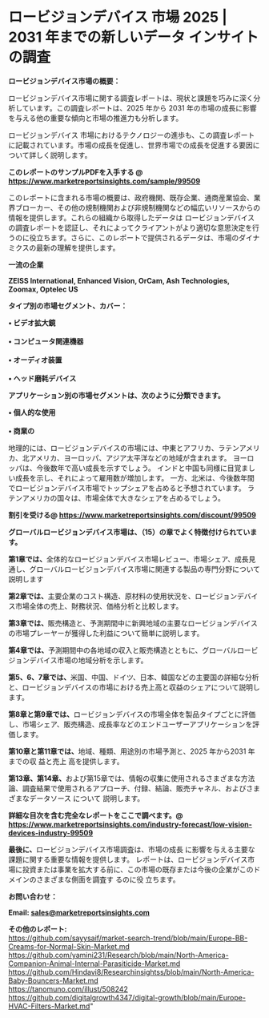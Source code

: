 # ロービジョンデバイス 市場 2025 | 2031 年までの新しいデータ インサイトの調査

<strong><b>ロービジョンデバイス市場の概要：</b></strong>

ロービジョンデバイス市場に関する調査レポートは、現状と課題を巧みに深く分析しています。この調査レポートは、2025 年から 2031 年の市場の成長に影響を与える他の重要な傾向と市場の推進力も分析します。

ロービジョンデバイス 市場におけるテクノロジーの進歩も、この調査レポートに記載されています。市場の成長を促進し、世界市場での成長を促進する要因について詳しく説明します。

<strong>このレポートのサンプルPDFを入手する @ <a href=https://www.marketreportsinsights.com/sample/99509>https://www.marketreportsinsights.com/sample/99509</a></strong>

このレポートに含まれる市場の概要は、政府機関、既存企業、通商産業協会、業界ブローカー、その他の規制機関および非規制機関などの幅広いリソースからの情報を提供します。これらの組織から取得したデータは ロービジョンデバイス の調査レポートを認証し、それによってクライアントがより適切な意思決定を行うのに役立ちます。さらに、このレポートで提供されるデータは、市場のダイナミクスの最新の理解を提供します。

<strong>一流の企業</strong>

<strong><b>ZEISS International, Enhanced Vision, OrCam, Ash Technologies, Zoomax, Optelec US</b></strong>

<strong><b>タイプ別の市場セグメント、カバー：</b></strong>

<strong>• ビデオ拡大鏡<br><br>• コンピュータ関連機器<br><br>• オーディオ装置<br><br>• ヘッド磨耗デバイス</strong>

<strong><b>アプリケーション別の市場セグメントは、次のように分類できます。</b></strong>

<strong>• 個人的な使用<br><br>• 商業の</strong>

 地理的には、ロービジョンデバイスの市場には、中東とアフリカ、ラテンアメリカ、北アメリカ、ヨーロッパ、アジア太平洋などの地域が含まれます。 ヨーロッパは、今後数年で高い成長を示すでしょう。 インドと中国も同様に目覚ましい成長を示し、それによって雇用数が増加します。 一方、北米は、今後数年間でロービジョンデバイス市場でトップシェアを占めると予想されています。 ラテンアメリカの国々は、市場全体で大きなシェアを占めるでしょう。

<strong>割引を受ける@ <a href=https://www.marketreportsinsights.com/discount/99509>https://www.marketreportsinsights.com/discount/99509</a></strong>

<strong><b>グローバルロービジョンデバイス市場は、（15）の章でよく特徴付けられています。</b></strong>

<strong><b>第</b></strong><strong><b>1章では、</b></strong>全体的なロービジョンデバイス市場レビュー、市場シェア、成長見通し、グローバルロービジョンデバイス市場に関連する製品の専門分野について説明します

<strong><b>第2章では、</b></strong>主要企業のコスト構造、原材料の使用状況を、ロービジョンデバイス市場全体の売上、財務状況、価格分析と比較します。

<strong><b>第3章では、</b></strong>販売構造と、予測期間中に新興地域の主要なロービジョンデバイスの市場プレーヤーが獲得した利益について簡単に説明します。

<strong><b>第4章では、</b></strong>予測期間中の各地域の収入と販売構造とともに、グローバルロービジョンデバイス市場の地域分析を示します。

<strong><b>第5、6、7章では、</b></strong>米国、中国、ドイツ、日本、韓国などの主要国の詳細な分析と、ロービジョンデバイスの市場における売上高と収益のシェアについて説明します。

<strong><b>第8章と第9章では、</b></strong>ロービジョンデバイスの市場全体を製品タイプごとに評価し、市場シェア、販売構造、成長率などのエンドユーザーアプリケーションを評価します。

<strong><b>第10章と第11章では、</b></strong>地域、種類、用途別の市場予測と、2025 年から2031 年までの収 益と売上 高を提供します。

<strong><b>第13章、第14章、</b></strong>および第15章では、情報の収集に使用されるさまざまな方法論、調査結果で使用されるアプローチ、付録、結論、販売チャネル、およびさまざまなデータソース について 説明します。

<strong>詳細な目次を含む完全なレポートをここで調べます。@ <a href=https://www.marketreportsinsights.com/industry-forecast/low-vision-devices-industry-99509>https://www.marketreportsinsights.com/industry-forecast/low-vision-devices-industry-99509</a></strong>

<strong><b>最後に、</b></strong>ロービジョンデバイス市場調査は、市場の成長 に影響を</a>与える主要な課題に関する重要な情報を提供します。 レポートは、ロービジョンデバイス市場に投資または事業を拡大する前に、この市場の既存または今後の企業がこのドメインのさまざまな側面を調査す るのに役 立ちます。

<strong><b>お問い合わせ：</b></strong>

<strong>Email: </strong><a href=mailto:sales@marketreportsinsights.com><strong>sales@marketreportsinsights.com</strong></a>

<strong>その他のレポート:</strong>
<br>
<a href=https://github.com/sayysaif/market-search-trend/blob/main/Europe-BB-Creams-for-Normal-Skin-Market.md>https://github.com/sayysaif/market-search-trend/blob/main/Europe-BB-Creams-for-Normal-Skin-Market.md</a>
<br>
<a href=https://github.com/yamini231/Research/blob/main/North-America-Companion-Animal-Internal-Parasiticide-Market.md>https://github.com/yamini231/Research/blob/main/North-America-Companion-Animal-Internal-Parasiticide-Market.md</a>
<br>
<a href=https://github.com/Hindavi8/Researchinsightss/blob/main/North-America-Baby-Bouncers-Market.md>https://github.com/Hindavi8/Researchinsightss/blob/main/North-America-Baby-Bouncers-Market.md</a>
<br>
<a href=https://tanomuno.com/illust/508242>https://tanomuno.com/illust/508242</a>
<br>
<a href=https://github.com/digitalgrowth4347/digital-growth/blob/main/Europe-HVAC-Filters-Market.md>https://github.com/digitalgrowth4347/digital-growth/blob/main/Europe-HVAC-Filters-Market.md</a>"
